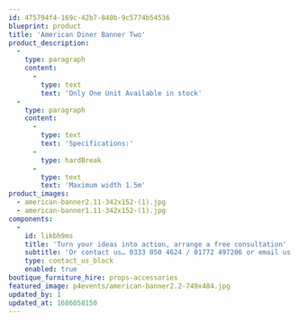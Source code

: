 ```yaml
---
id: 475794f4-169c-42b7-840b-9c5774b54536
blueprint: product
title: 'American Diner Banner Two'
product_description:
  -
    type: paragraph
    content:
      -
        type: text
        text: 'Only One Unit Available in stock'
  -
    type: paragraph
    content:
      -
        type: text
        text: 'Specifications:'
      -
        type: hardBreak
      -
        type: text
        text: 'Maximum width 1.5m'
product_images:
  - american-banner2.11-342x152-(1).jpg
  - american-banner1.11-342x152-(1).jpg
components:
  -
    id: likbh9ms
    title: 'Turn your ideas into action, arrange a free consultation'
    subtitle: 'Or contact us… 0333 050 4624 / 01772 497206 or email us: info@p4events.co.uk'
    type: contact_us_block
    enabled: true
boutique_furniture_hire: props-accessories
featured_image: p4events/american-banner2.2-749x484.jpg
updated_by: 1
updated_at: 1686058150
---
```

